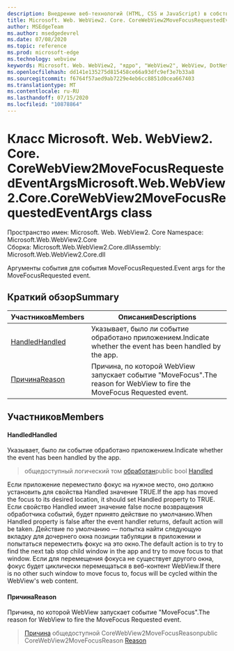 ```yaml
---
description: Внедрение веб-технологий (HTML, CSS и JavaScript) в собственные приложения с помощью элемента управления Microsoft Edge WebView2
title: Microsoft. Web. WebView2. Core. CoreWebView2MoveFocusRequestedEventArgs
author: MSEdgeTeam
ms.author: msedgedevrel
ms.date: 07/08/2020
ms.topic: reference
ms.prod: microsoft-edge
ms.technology: webview
keywords: Microsoft. Web. WebView2, "ядро", "WebView2", WebView, DotNet, WPF, WinForms, App, EDGE, CoreWebView2, CoreWebView2Controller, браузерный элемент управления, EDGE HTML, Microsoft. Web. WebView2
ms.openlocfilehash: dd141e135275d815458ce66a93dfc9ef3e7b33a8
ms.sourcegitcommit: f6764f57aed9ab7229e4eb6cc8851d0cea667403
ms.translationtype: MT
ms.contentlocale: ru-RU
ms.lasthandoff: 07/15/2020
ms.locfileid: "10878864"
---
```

# <span data-ttu-id="f8bad-104">Класс Microsoft. Web. WebView2. Core. CoreWebView2MoveFocusRequestedEventArgs</span><span class="sxs-lookup"><span data-stu-id="f8bad-104">Microsoft.Web.WebView2.Core.CoreWebView2MoveFocusRequestedEventArgs class</span></span> 

<span data-ttu-id="f8bad-105">Пространство имен: Microsoft. Web. WebView2. Core </span><span class="sxs-lookup"><span data-stu-id="f8bad-105">Namespace: Microsoft.Web.WebView2.Core</span></span>\
<span data-ttu-id="f8bad-106">Сборка: Microsoft.Web.WebView2.Core.dll</span><span class="sxs-lookup"><span data-stu-id="f8bad-106">Assembly: Microsoft.Web.WebView2.Core.dll</span></span>

<span data-ttu-id="f8bad-107">Аргументы события для события MoveFocusRequested.</span><span class="sxs-lookup"><span data-stu-id="f8bad-107">Event args for the MoveFocusRequested event.</span></span>

## <span data-ttu-id="f8bad-108">Краткий обзор</span><span class="sxs-lookup"><span data-stu-id="f8bad-108">Summary</span></span>

 <span data-ttu-id="f8bad-109">Участников</span><span class="sxs-lookup"><span data-stu-id="f8bad-109">Members</span></span>                        | <span data-ttu-id="f8bad-110">Описания</span><span class="sxs-lookup"><span data-stu-id="f8bad-110">Descriptions</span></span>
--------------------------------|---------------------------------------------
[<span data-ttu-id="f8bad-111">Handled</span><span class="sxs-lookup"><span data-stu-id="f8bad-111">Handled</span></span>](#handled) | <span data-ttu-id="f8bad-112">Указывает, было ли событие обработано приложением.</span><span class="sxs-lookup"><span data-stu-id="f8bad-112">Indicate whether the event has been handled by the app.</span></span>
[<span data-ttu-id="f8bad-113">Причина</span><span class="sxs-lookup"><span data-stu-id="f8bad-113">Reason</span></span>](#reason) | <span data-ttu-id="f8bad-114">Причина, по которой WebView запускает событие "MoveFocus".</span><span class="sxs-lookup"><span data-stu-id="f8bad-114">The reason for WebView to fire the MoveFocus Requested event.</span></span>

## <span data-ttu-id="f8bad-115">Участников</span><span class="sxs-lookup"><span data-stu-id="f8bad-115">Members</span></span>

#### <span data-ttu-id="f8bad-116">Handled</span><span class="sxs-lookup"><span data-stu-id="f8bad-116">Handled</span></span> 

<span data-ttu-id="f8bad-117">Указывает, было ли событие обработано приложением.</span><span class="sxs-lookup"><span data-stu-id="f8bad-117">Indicate whether the event has been handled by the app.</span></span>

> <span data-ttu-id="f8bad-118">общедоступный логический том [обработан](#handled)</span><span class="sxs-lookup"><span data-stu-id="f8bad-118">public bool [Handled](#handled)</span></span>

<span data-ttu-id="f8bad-119">Если приложение переместило фокус на нужное место, оно должно установить для свойства Handled значение TRUE.</span><span class="sxs-lookup"><span data-stu-id="f8bad-119">If the app has moved the focus to its desired location, it should set Handled property to TRUE.</span></span> <span data-ttu-id="f8bad-120">Если свойство Handled имеет значение false после возвращения обработчика событий, будет принято действие по умолчанию.</span><span class="sxs-lookup"><span data-stu-id="f8bad-120">When Handled property is false after the event handler returns, default action will be taken.</span></span> <span data-ttu-id="f8bad-121">Действие по умолчанию — попытка найти следующую вкладку для дочернего окна позиции табуляции в приложении и попытаться переместить фокус на это окно.</span><span class="sxs-lookup"><span data-stu-id="f8bad-121">The default action is to try to find the next tab stop child window in the app and try to move focus to that window.</span></span> <span data-ttu-id="f8bad-122">Если для перемещения фокуса не существует другого окна, фокус будет циклически перемещаться в веб-контент WebView.</span><span class="sxs-lookup"><span data-stu-id="f8bad-122">If there is no other such window to move focus to, focus will be cycled within the WebView's web content.</span></span>

#### <span data-ttu-id="f8bad-123">Причина</span><span class="sxs-lookup"><span data-stu-id="f8bad-123">Reason</span></span> 

<span data-ttu-id="f8bad-124">Причина, по которой WebView запускает событие "MoveFocus".</span><span class="sxs-lookup"><span data-stu-id="f8bad-124">The reason for WebView to fire the MoveFocus Requested event.</span></span>

> <span data-ttu-id="f8bad-125">[Причина](#reason) общедоступной CoreWebView2MoveFocusReason</span><span class="sxs-lookup"><span data-stu-id="f8bad-125">public CoreWebView2MoveFocusReason [Reason](#reason)</span></span>

